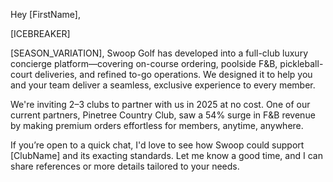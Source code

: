 Hey [FirstName],

[ICEBREAKER]

[SEASON_VARIATION], Swoop Golf has developed into a full-club luxury concierge platform—covering on-course ordering, poolside F&B, pickleball-court deliveries, and refined to-go operations. We designed it to help you and your team deliver a seamless, exclusive experience to every member.

We're inviting 2–3 clubs to partner with us in 2025 at no cost. One of our current partners, Pinetree Country Club, saw a 54% surge in F&B revenue by making premium orders effortless for members, anytime, anywhere.

If you’re open to a quick chat, I'd love to see how Swoop could support [ClubName] and its exacting standards. Let me know a good time, and I can share references or more details tailored to your needs.